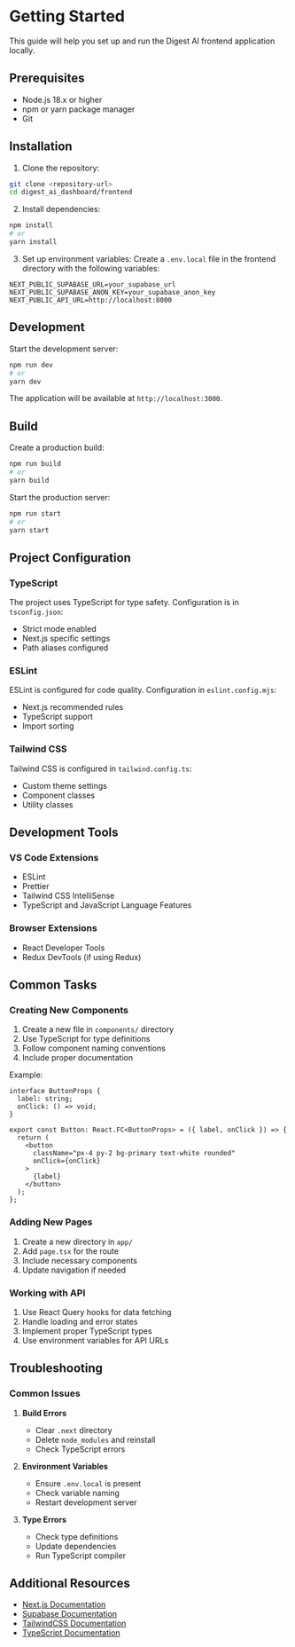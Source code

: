 # Getting Started

This guide will help you set up and run the Digest AI frontend application locally.

## Prerequisites

- Node.js 18.x or higher
- npm or yarn package manager
- Git

## Installation

1. Clone the repository:
```bash
git clone <repository-url>
cd digest_ai_dashboard/frontend
```

2. Install dependencies:
```bash
npm install
# or
yarn install
```

3. Set up environment variables:
Create a `.env.local` file in the frontend directory with the following variables:
```env
NEXT_PUBLIC_SUPABASE_URL=your_supabase_url
NEXT_PUBLIC_SUPABASE_ANON_KEY=your_supabase_anon_key
NEXT_PUBLIC_API_URL=http://localhost:8000
```

## Development

Start the development server:
```bash
npm run dev
# or
yarn dev
```

The application will be available at `http://localhost:3000`.

## Build

Create a production build:
```bash
npm run build
# or
yarn build
```

Start the production server:
```bash
npm run start
# or
yarn start
```

## Project Configuration

### TypeScript

The project uses TypeScript for type safety. Configuration is in `tsconfig.json`:
- Strict mode enabled
- Next.js specific settings
- Path aliases configured

### ESLint

ESLint is configured for code quality. Configuration in `eslint.config.mjs`:
- Next.js recommended rules
- TypeScript support
- Import sorting

### Tailwind CSS

Tailwind CSS is configured in `tailwind.config.ts`:
- Custom theme settings
- Component classes
- Utility classes

## Development Tools

### VS Code Extensions
- ESLint
- Prettier
- Tailwind CSS IntelliSense
- TypeScript and JavaScript Language Features

### Browser Extensions
- React Developer Tools
- Redux DevTools (if using Redux)

## Common Tasks

### Creating New Components

1. Create a new file in `components/` directory
2. Use TypeScript for type definitions
3. Follow component naming conventions
4. Include proper documentation

Example:
```tsx
interface ButtonProps {
  label: string;
  onClick: () => void;
}

export const Button: React.FC<ButtonProps> = ({ label, onClick }) => {
  return (
    <button
      className="px-4 py-2 bg-primary text-white rounded"
      onClick={onClick}
    >
      {label}
    </button>
  );
};
```

### Adding New Pages

1. Create a new directory in `app/`
2. Add `page.tsx` for the route
3. Include necessary components
4. Update navigation if needed

### Working with API

1. Use React Query hooks for data fetching
2. Handle loading and error states
3. Implement proper TypeScript types
4. Use environment variables for API URLs

## Troubleshooting

### Common Issues

1. **Build Errors**
   - Clear `.next` directory
   - Delete `node_modules` and reinstall
   - Check TypeScript errors

2. **Environment Variables**
   - Ensure `.env.local` is present
   - Check variable naming
   - Restart development server

3. **Type Errors**
   - Check type definitions
   - Update dependencies
   - Run TypeScript compiler

## Additional Resources

- [Next.js Documentation](https://nextjs.org/docs)
- [Supabase Documentation](https://supabase.io/docs)
- [TailwindCSS Documentation](https://tailwindcss.com/docs)
- [TypeScript Documentation](https://www.typescriptlang.org/docs) 